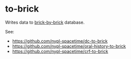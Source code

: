 # to-brick

Writes data to [brick-by-brick](https://github.com/nypl-spacetime/brick-by-brick) database.

See:

- https://github.com/nypl-spacetime/dc-to-brick
- https://github.com/nypl-spacetime/oral-history-to-brick
- https://github.com/nypl-spacetime/crf-to-brick
